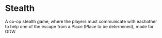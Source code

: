 # Stealth
 
A co-op stealth game, where the players must communicate with eachother to help one of the escape from a Place (Place to be determined), made for GDW
